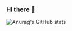 ### Hi there 👋

![Anurag's GitHub stats](https://github-readme-stats.vercel.app/api?username=anuraghazra&show_icons=true)
